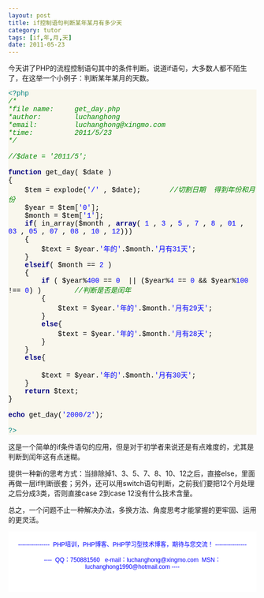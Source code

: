 ```yaml
---
layout: post
title: if控制语句判断某年某月有多少天
category: tutor
tags: [if,年,月,天]
date: 2011-05-23
---
```

<p>今天讲了PHP的流程控制语句其中的条件判断。说道if语句，大多数人都不陌生了，在这举一个小例子：判断某年某月的天数。</p>
<div style="background-color: rgb(249, 247, 237);" id="codee_html">
<div style="font-family: &quot;[object HTMLOptionElement]&quot;,&quot;Consolas&quot;,&quot;Lucida Console&quot;,&quot;Courier New&quot;; color: rgb(0, 0, 0); background-color: rgb(249, 247, 237);" class="source"><span style="color: rgb(0, 128, 128);">&lt;?php</span><br />
<span style="color: rgb(0, 136, 0); font-style: italic;">/*</span><br />
<span style="color: rgb(0, 136, 0); font-style: italic;">*file name:&nbsp;&nbsp;&nbsp;&nbsp; get_day.php</span><br />
<span style="color: rgb(0, 136, 0); font-style: italic;">*author:&nbsp;&nbsp;&nbsp;&nbsp;&nbsp;&nbsp;&nbsp; luchanghong</span><br />
<span style="color: rgb(0, 136, 0); font-style: italic;">*email:&nbsp;&nbsp;&nbsp;&nbsp;&nbsp;&nbsp;&nbsp;&nbsp; luchanghong@xingmo.com</span><br />
<span style="color: rgb(0, 136, 0); font-style: italic;">*time:&nbsp;&nbsp;&nbsp;&nbsp;&nbsp;&nbsp;&nbsp;&nbsp;&nbsp; 2011/5/23</span><br />
<span style="color: rgb(0, 136, 0); font-style: italic;">*/</span><br />
<br />
<span style="color: rgb(0, 136, 0); font-style: italic;">//$date = '2011/5';</span><br />
<br />
<span style="color: rgb(0, 0, 128); font-weight: bold;">function</span> <span style="color: rgb(0, 0, 0);">get_day</span>( <span style="color: rgb(0, 0, 0);">$date</span> )&nbsp;&nbsp;&nbsp; <br />
<span style="color: rgb(0, 0, 0);">{</span><br />
&nbsp;&nbsp;&nbsp; <span style="color: rgb(0, 0, 0);">$tem</span> <span style="color: rgb(0, 0, 0);">=</span> <span style="color: rgb(0, 0, 0);">explode</span>(<span style="color: rgb(0, 0, 255);">'/'</span> <span style="color: rgb(0, 0, 0);">,</span> <span style="color: rgb(0, 0, 0);">$date</span>);&nbsp;&nbsp;&nbsp;&nbsp;&nbsp;&nbsp; <span style="color: rgb(0, 136, 0); font-style: italic;">//切割日期&nbsp; 得到年份和月份</span><br />
&nbsp;&nbsp;&nbsp; <span style="color: rgb(0, 0, 0);">$year</span> <span style="color: rgb(0, 0, 0);">=</span> <span style="color: rgb(0, 0, 0);">$tem</span><span style="color: rgb(0, 0, 0);">[</span><span style="color: rgb(0, 0, 255);">'0'</span><span style="color: rgb(0, 0, 0);">];</span><br />
&nbsp;&nbsp;&nbsp; <span style="color: rgb(0, 0, 0);">$month</span> <span style="color: rgb(0, 0, 0);">=</span> <span style="color: rgb(0, 0, 0);">$tem</span><span style="color: rgb(0, 0, 0);">[</span><span style="color: rgb(0, 0, 255);">'1'</span><span style="color: rgb(0, 0, 0);">];</span><br />
&nbsp;&nbsp;&nbsp; <span style="color: rgb(0, 0, 128); font-weight: bold;">if</span>( <span style="color: rgb(0, 0, 0);">in_array</span>(<span style="color: rgb(0, 0, 0);">$month</span> <span style="color: rgb(0, 0, 0);">,</span> <span style="color: rgb(0, 0, 128); font-weight: bold;">array</span>( <span style="color: rgb(0, 0, 255);">1</span> <span style="color: rgb(0, 0, 0);">,</span> <span style="color: rgb(0, 0, 255);">3</span> <span style="color: rgb(0, 0, 0);">,</span> <span style="color: rgb(0, 0, 255);">5</span> <span style="color: rgb(0, 0, 0);">,</span> <span style="color: rgb(0, 0, 255);">7</span> <span style="color: rgb(0, 0, 0);">,</span> <span style="color: rgb(0, 0, 255);">8</span> <span style="color: rgb(0, 0, 0);">,</span> <span style="color: rgb(0, 0, 255);">01</span> <span style="color: rgb(0, 0, 0);">,</span> <span style="color: rgb(0, 0, 255);">03</span> <span style="color: rgb(0, 0, 0);">,</span> <span style="color: rgb(0, 0, 255);">05</span> <span style="color: rgb(0, 0, 0);">,</span> <span style="color: rgb(0, 0, 255);">07</span> <span style="color: rgb(0, 0, 0);">,</span> <span style="color: rgb(0, 0, 255);">08</span> <span style="color: rgb(0, 0, 0);">,</span> <span style="color: rgb(0, 0, 255);">10</span> <span style="color: rgb(0, 0, 0);">,</span> <span style="color: rgb(0, 0, 255);">12</span>)))<br />
&nbsp;&nbsp;&nbsp; <span style="color: rgb(0, 0, 0);">{</span><br />
&nbsp;&nbsp;&nbsp;&nbsp;&nbsp;&nbsp;&nbsp; <span style="color: rgb(0, 0, 0);">$text</span> <span style="color: rgb(0, 0, 0);">=</span> <span style="color: rgb(0, 0, 0);">$year</span><span style="color: rgb(0, 0, 0);">.</span><span style="color: rgb(0, 0, 255);">'年的'</span><span style="color: rgb(0, 0, 0);">.</span><span style="color: rgb(0, 0, 0);">$month</span><span style="color: rgb(0, 0, 0);">.</span><span style="color: rgb(0, 0, 255);">'月有31天'</span>;<br />
&nbsp;&nbsp;&nbsp; <span style="color: rgb(0, 0, 0);">}</span><br />
&nbsp;&nbsp;&nbsp; <span style="color: rgb(0, 0, 128); font-weight: bold;">elseif</span>( <span style="color: rgb(0, 0, 0);">$month</span> <span style="color: rgb(0, 0, 0);">==</span> <span style="color: rgb(0, 0, 255);">2</span> )<br />
&nbsp;&nbsp;&nbsp; <span style="color: rgb(0, 0, 0);">{</span><br />
&nbsp;&nbsp;&nbsp;&nbsp;&nbsp;&nbsp;&nbsp; <span style="color: rgb(0, 0, 128); font-weight: bold;">if</span> ( <span style="color: rgb(0, 0, 0);">$year</span><span style="color: rgb(0, 0, 0);">%</span><span style="color: rgb(0, 0, 255);">400</span> <span style="color: rgb(0, 0, 0);">==</span> <span style="color: rgb(0, 0, 255);">0</span>&nbsp; || (<span style="color: rgb(0, 0, 0);">$year</span><span style="color: rgb(0, 0, 0);">%</span><span style="color: rgb(0, 0, 255);">4</span> <span style="color: rgb(0, 0, 0);">==</span> <span style="color: rgb(0, 0, 255);">0</span> <span style="color: rgb(0, 0, 0);">&amp;&amp;</span> <span style="color: rgb(0, 0, 0);">$year</span><span style="color: rgb(0, 0, 0);">%</span><span style="color: rgb(0, 0, 255);">100</span> <span style="color: rgb(0, 0, 0);">!==</span> <span style="color: rgb(0, 0, 255);">0</span>) )&nbsp;&nbsp;&nbsp;&nbsp;&nbsp;&nbsp;&nbsp; <span style="color: rgb(0, 136, 0); font-style: italic;">//判断是否是闰年</span><br />
&nbsp;&nbsp;&nbsp;&nbsp;&nbsp;&nbsp;&nbsp; <span style="color: rgb(0, 0, 0);">{</span><br />
&nbsp;&nbsp;&nbsp;&nbsp;&nbsp;&nbsp;&nbsp;&nbsp;&nbsp;&nbsp;&nbsp; <span style="color: rgb(0, 0, 0);">$text</span> <span style="color: rgb(0, 0, 0);">=</span> <span style="color: rgb(0, 0, 0);">$year</span><span style="color: rgb(0, 0, 0);">.</span><span style="color: rgb(0, 0, 255);">'年的'</span><span style="color: rgb(0, 0, 0);">.</span><span style="color: rgb(0, 0, 0);">$month</span><span style="color: rgb(0, 0, 0);">.</span><span style="color: rgb(0, 0, 255);">'月有29天'</span>;<br />
&nbsp;&nbsp;&nbsp;&nbsp;&nbsp;&nbsp;&nbsp; <span style="color: rgb(0, 0, 0);">}</span><br />
&nbsp;&nbsp;&nbsp;&nbsp;&nbsp;&nbsp;&nbsp; <span style="color: rgb(0, 0, 128); font-weight: bold;">else</span><span style="color: rgb(0, 0, 0);">{</span><br />
&nbsp;&nbsp;&nbsp;&nbsp;&nbsp;&nbsp;&nbsp;&nbsp;&nbsp;&nbsp;&nbsp; <span style="color: rgb(0, 0, 0);">$text</span> <span style="color: rgb(0, 0, 0);">=</span> <span style="color: rgb(0, 0, 0);">$year</span><span style="color: rgb(0, 0, 0);">.</span><span style="color: rgb(0, 0, 255);">'年的'</span><span style="color: rgb(0, 0, 0);">.</span><span style="color: rgb(0, 0, 0);">$month</span><span style="color: rgb(0, 0, 0);">.</span><span style="color: rgb(0, 0, 255);">'月有28天'</span>;<br />
&nbsp;&nbsp;&nbsp;&nbsp;&nbsp;&nbsp;&nbsp; <span style="color: rgb(0, 0, 0);">}</span><br />
&nbsp;&nbsp;&nbsp; <span style="color: rgb(0, 0, 0);">}</span><br />
&nbsp;&nbsp;&nbsp; <span style="color: rgb(0, 0, 128); font-weight: bold;">else</span><span style="color: rgb(0, 0, 0);">{</span><br />
<br />
&nbsp;&nbsp;&nbsp;&nbsp;&nbsp;&nbsp;&nbsp; <span style="color: rgb(0, 0, 0);">$text</span> <span style="color: rgb(0, 0, 0);">=</span> <span style="color: rgb(0, 0, 0);">$year</span><span style="color: rgb(0, 0, 0);">.</span><span style="color: rgb(0, 0, 255);">'年的'</span><span style="color: rgb(0, 0, 0);">.</span><span style="color: rgb(0, 0, 0);">$month</span><span style="color: rgb(0, 0, 0);">.</span><span style="color: rgb(0, 0, 255);">'月有30天'</span>;<br />
&nbsp;&nbsp;&nbsp; <span style="color: rgb(0, 0, 0);">}</span><br />
&nbsp;&nbsp;&nbsp; <span style="color: rgb(0, 0, 128); font-weight: bold;">return</span> <span style="color: rgb(0, 0, 0);">$text</span>;<br />
<span style="color: rgb(0, 0, 0);">}</span><br />
<br />
<span style="color: rgb(0, 0, 128); font-weight: bold;">echo</span> <span style="color: rgb(0, 0, 0);">get_day</span>(<span style="color: rgb(0, 0, 255);">'2000/2'</span>);<br />
<br />
<span style="color: rgb(0, 128, 128);">?&gt;</span></div>
</div>
<p>这是一个简单的if条件语句的应用，但是对于初学者来说还是有点难度的，尤其是判断到闰年这有点迷糊。</p>
<p>提供一种新的思考方式：当排除掉1、3、5、7、8、10、12之后，直接else，里面再做一层if判断嵌套；另外，还可以用switch语句判断，之前我们要把12个月处理之后分成3类，否则直接case 2到case 12没有什么技术含量。</p>
<p>总之，一个问题不止一种解决办法，多换方法、角度思考才能掌握的更牢固、运用的更灵活。</p>
<div style="background-color: rgb(255, 255, 255); padding-top: 5px; padding-right: 5px; padding-bottom: 5px; padding-left: 5px; margin-top: 0px; margin-right: 0px; margin-bottom: 0px; margin-left: 0px; font-family: Arial, Verdana, sans-serif; font-size: 12px; ">
<p style="text-align: center;"><span style="color: rgb(0, 0, 255);">----------------&nbsp; PHP培训，PHP博客、PHP学习型技术博客，期待与您交流！ ----------------<br />
<br />
----&nbsp; QQ：750881560&nbsp;&nbsp; e-mail：luchanghong@xingmo.com&nbsp; MSN：luchanghong1990@hotmail.com ----</span></p>
<p style="text-align: center;">&nbsp;</p>
</div>
